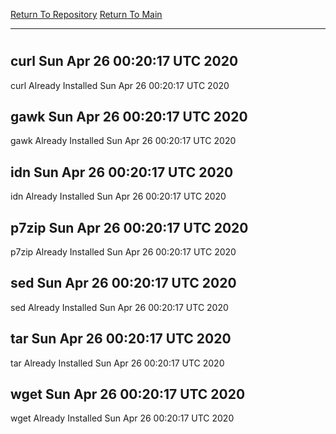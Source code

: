 [Return To Repository](https://github.com/deathbybandaid/piholeparser/)
[Return To Main](https://github.com/deathbybandaid/piholeparser/blob/master/RecentRunLogs/Mainlog.md)
____________________________________
# 
## curl Sun Apr 26 00:20:17 UTC 2020
curl Already Installed Sun Apr 26 00:20:17 UTC 2020
## gawk Sun Apr 26 00:20:17 UTC 2020
gawk Already Installed Sun Apr 26 00:20:17 UTC 2020
## idn Sun Apr 26 00:20:17 UTC 2020
idn Already Installed Sun Apr 26 00:20:17 UTC 2020
## p7zip Sun Apr 26 00:20:17 UTC 2020
p7zip Already Installed Sun Apr 26 00:20:17 UTC 2020
## sed Sun Apr 26 00:20:17 UTC 2020
sed Already Installed Sun Apr 26 00:20:17 UTC 2020
## tar Sun Apr 26 00:20:17 UTC 2020
tar Already Installed Sun Apr 26 00:20:17 UTC 2020
## wget Sun Apr 26 00:20:17 UTC 2020
wget Already Installed Sun Apr 26 00:20:17 UTC 2020
